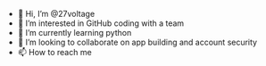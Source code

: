 - 👋 Hi, I’m @27voltage
- 👀 I’m interested in GitHub coding with a team
- 🌱 I’m currently learning python 
- 💞️ I’m looking to collaborate on app building and account security 
- 📫 How to reach me 

<!---
27voltage/27voltage is a ✨ special ✨ repository because its `README.md` (this file) appears on your GitHub profile.
You can click the Preview link to take a look at your changes.
--->
